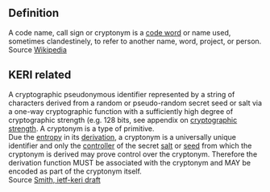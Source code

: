 ## Definition
A code name, call sign or cryptonym is a [code word](https://en.wikipedia.org/wiki/Code_word_(figure_of_speech)) or name used, sometimes clandestinely, to refer to another name, word, project, or person.\
Source [Wikipedia](https://en.wikipedia.org/wiki/Code_name)

## KERI related
A cryptographic pseudonymous identifier represented by a string of characters derived from a random or pseudo-random secret seed or salt via a one-way cryptographic function with a sufficiently high degree of cryptographic strength (e.g. 128 bits, see appendix on [cryptographic strength](cryptographic-strength.md). A cryptonym is a type of primitive.\
Due the [entropy](entropy) in its [derivation](derivation), a cryptonym is a universally unique identifier and only the [controller](controller.md) of the secret [salt](salt) or [seed](seed.md) from which the cryptonym is derived may prove control over the cryptonym. Therefore the derivation function MUST be associated with the cryptonym and MAY be encoded as part of the cryptonym itself.\
Source [Smith, ietf-keri draft](https://github.com/WebOfTrust/ietf-keri/blob/main/draft-ssmith-keri.md)

